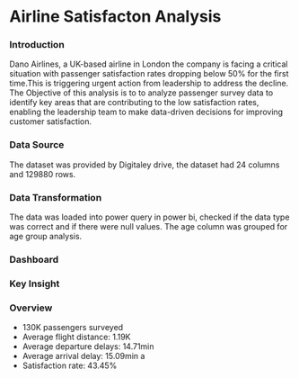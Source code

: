 # Airline Satisfacton Analysis

### Introduction
Dano Airlines, a UK-based airline in London the company is facing a critical situation with passenger satisfaction rates dropping below 50% for the first time.This is triggering urgent action from leadership to address the decline. The Objective of this analysis is to to analyze passenger survey data to identify key areas that are contributing to the low satisfaction rates, enabling the leadership team to make data-driven decisions for improving customer satisfaction.

### Data Source
The dataset was provided by Digitaley drive, the dataset had 24 columns 
and 129880 rows.

### Data Transformation
The data was loaded into power query in power bi, checked if the data type was correct and if there were null values. The age column was grouped for age group analysis. 

### Dashboard

### Key Insight
### Overview
- 130K passengers surveyed
- Average flight distance: 1.19K
- Average departure delays: 14.71min
- Average arrival delay: 15.09min a
- Satisfaction rate: 43.45%
 
